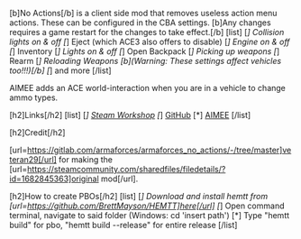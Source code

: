 [b]No Actions[/b] is a client side mod that removes useless action menu actions. These can be configured in the CBA settings. [b]Any changes requires a game restart for the changes to take effect.[/b]
[list]
[*] Collision lights on & off
[*] Eject (which ACE3 also offers to disable)
[*] Engine on & off
[*] Inventory
[*] Lights on & off
[*] Open Backpack
[*] Picking up weapons
[*] Rearm
[*] Reloading Weapons [b](Warning: These settings affect vehicles too!!!)[/b]
[*] and more
[/list]

AIMEE adds an ACE world-interaction when you are in a vehicle to change ammo types.

[h2]Links[/h2]
[list]
[*] [Steam Workshop](https://steamcommunity.com/sharedfiles/filedetails/?id=1682845363)
[*] [GitHub](https://github.com/johnb432/No-Actions)
[*] [AIMEE](https://steamcommunity.com/sharedfiles/filedetails/?id=2132195038)
[/list]

[h2]Credit[/h2]

[url=https://gitlab.com/armaforces/armaforces_no_actions/-/tree/master]veteran29[/url] for making the [url=https://steamcommunity.com/sharedfiles/filedetails/?id=1682845363]original mod[/url].

[h2]How to create PBOs[/h2]
[list]
[*] Download and install hemtt from [url=https://github.com/BrettMayson/HEMTT]here[/url]
[*] Open command terminal, navigate to said folder (Windows: cd 'insert path')
[*] Type "hemtt build" for pbo, "hemtt build --release" for entire release
[/list]
